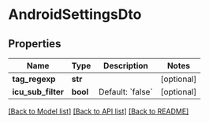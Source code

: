 # AndroidSettingsDto

## Properties
Name | Type | Description | Notes
------------ | ------------- | ------------- | -------------
**tag_regexp** | **str** |  | [optional] 
**icu_sub_filter** | **bool** | Default: &#x60;false&#x60; | [optional] 

[[Back to Model list]](../README.md#documentation-for-models) [[Back to API list]](../README.md#documentation-for-api-endpoints) [[Back to README]](../README.md)

